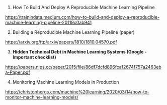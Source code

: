 1. How To Build And Deploy A Reproducible Machine Learning Pipeline

  https://trainindata.medium.com/how-to-build-and-deploy-a-reproducible-machine-learning-pipeline-20119c0ab941

2. Building a Reproducible Machine Learning Pipeline (paper)

  https://arxiv.org/ftp/arxiv/papers/1810/1810.04570.pdf

3. **Hidden Technical Debt in Machine Learning Systems (Google - Important checklist)**

  https://papers.nips.cc/paper/2015/file/86df7dcfd896fcaf2674f757a2463eba-Paper.pdf

4. Monitoring Machine Learning Models in Production

  https://christophergs.com/machine%20learning/2020/03/14/how-to-monitor-machine-learning-models/
